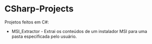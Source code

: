 # CSharp-Projects
Projetos feitos em C#: 

* MSI_Extractor - Extrai os conteúdos de um instalador MSI para uma pasta especificada pelo usuário.
